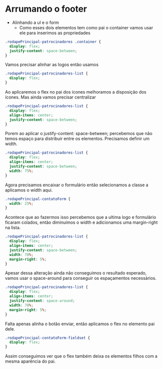 # Arrumando o footer

- Alinhando a ul e o form
  - Como esses dois elementos tem como pai o container vamos usar ele para inserimos as propriedades

```css
.rodapePrincipal-patrocinadores .container {
  display: flex;
  justify-content: space-between;
}
```

Vamos precisar alinhar as logos então usamos

```css
.rodapePrincipal-patrocinadores-list {
  display: flex;
}
```

Ao aplicaremos o flex no pai dos ícones melhoramos a disposição dos ícones. Mas ainda vamos precisar centralizar

```css
.rodapePrincipal-patrocinadores-list {
  display: flex;
  align-items: center;
  justify-content: space-between;
}
```

Porem ao aplicar o justify-content: space-between; percebemos que não temos espaço para distribuir entre os elementos. Precisamos definir um width.

```css
.rodapePrincipal-patrocinadores-list {
  display: flex;
  align-items: center;
  justify-content: space-between;
  width: 75%;
}
```

Agora precisamos encaixar o formulário então selecionamos a classe a aplicamos o width aqui.

```css
.rodapePrincipal-contatoForm {
  width: 25%;
}
```

Acontece que ao fazermos isso percebemos que a ultima logo e formulário ficaram colados, então diminuímos o width e adicionamos uma margin-right na lista.

```css
.rodapePrincipal-patrocinadores-list {
  display: flex;
  align-items: center;
  justify-content: space-between;
  width: 70%;
  margin-right: 5%;
}
```

Apesar dessa alteração ainda não conseguimos o resultado esperado, vamos usar o space-around para conseguir os espaçamentos necessários.

```css
.rodapePrincipal-patrocinadores-list {
  display: flex;
  align-items: center;
  justify-content: space-around;
  width: 70%;
  margin-right: 5%;
}
```

Falta apenas alinha o botão enviar, então aplicamos o flex no elemento pai dele.

```css
.rodapePrincipal-contatoForm-fieldset {
  display: flex;
}
```

Assim conseguimos ver que o flex também deixa os elementos filhos com a mesma aparência do pai.

